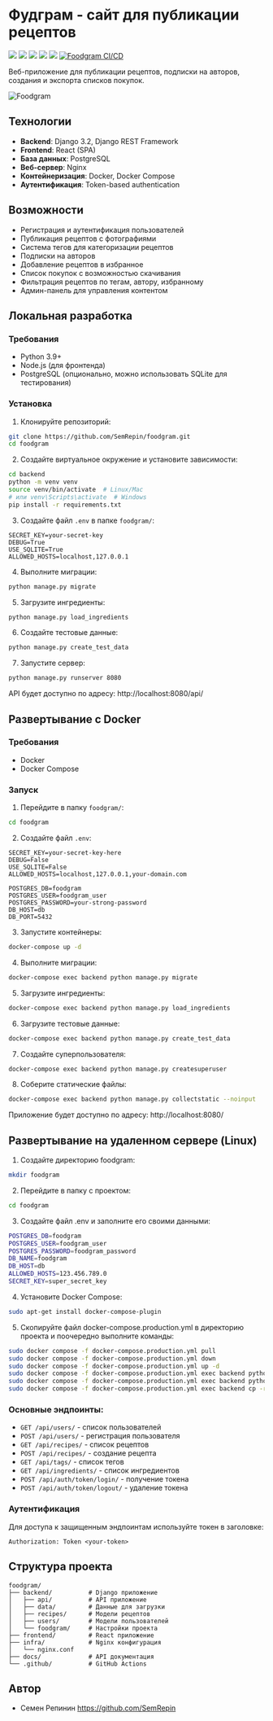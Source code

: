 # Фудграм - сайт для публикации рецептов
![](https://img.shields.io/badge/Python-3776AB?style=for-the-badge&logo=python&logoColor=white)
![](https://img.shields.io/badge/postgresql-4169e1?style=for-the-badge&logo=postgresql&logoColor=white)
![](https://img.shields.io/badge/Django-092E20?style=for-the-badge&logo=django&logoColor=green)
![](https://img.shields.io/badge/docker-257bd6?style=for-the-badge&logo=docker&logoColor=white)
![](https://img.shields.io/badge/-ReactJs-61DAFB?style=for-the-badge&logo=react&logoColor=white)
[![Foodgram CI/CD](https://github.com/SemRepin/foodgram/actions/workflows/main.yml/badge.svg)](https://github.com/SemRepin/foodgram/actions/workflows/main.yml)

Веб-приложение для публикации рецептов, подписки на авторов, создания и экспорта списков покупок.

![Foodgram](https://imgur.com/a/L4rcNgP)

## Технологии

- **Backend**: Django 3.2, Django REST Framework
- **Frontend**: React (SPA)
- **База данных**: PostgreSQL
- **Веб-сервер**: Nginx
- **Контейнеризация**: Docker, Docker Compose
- **Аутентификация**: Token-based authentication

## Возможности

- Регистрация и аутентификация пользователей
- Публикация рецептов с фотографиями
- Система тегов для категоризации рецептов
- Подписки на авторов
- Добавление рецептов в избранное
- Список покупок с возможностью скачивания
- Фильтрация рецептов по тегам, автору, избранному
- Админ-панель для управления контентом

## Локальная разработка

### Требования

- Python 3.9+
- Node.js (для фронтенда)
- PostgreSQL (опционально, можно использовать SQLite для тестирования)

### Установка

1. Клонируйте репозиторий:
```bash
git clone https://github.com/SemRepin/foodgram.git
cd foodgram
```

2. Создайте виртуальное окружение и установите зависимости:
```bash
cd backend
python -m venv venv
source venv/bin/activate  # Linux/Mac
# или venv\Scripts\activate  # Windows
pip install -r requirements.txt
```

3. Создайте файл `.env` в папке `foodgram/`:
```
SECRET_KEY=your-secret-key
DEBUG=True
USE_SQLITE=True
ALLOWED_HOSTS=localhost,127.0.0.1
```

4. Выполните миграции:
```bash
python manage.py migrate
```

5. Загрузите ингредиенты:
```bash
python manage.py load_ingredients
```

6. Создайте тестовые данные:
```bash
python manage.py create_test_data
```

7. Запустите сервер:
```bash
python manage.py runserver 8080
```

API будет доступно по адресу: http://localhost:8080/api/

## Развертывание с Docker

### Требования

- Docker
- Docker Compose

### Запуск

1. Перейдите в папку `foodgram/`:
```bash
cd foodgram
```

2. Создайте файл `.env`:
```
SECRET_KEY=your-secret-key-here
DEBUG=False
USE_SQLITE=False
ALLOWED_HOSTS=localhost,127.0.0.1,your-domain.com

POSTGRES_DB=foodgram
POSTGRES_USER=foodgram_user
POSTGRES_PASSWORD=your-strong-password
DB_HOST=db
DB_PORT=5432
```

3. Запустите контейнеры:
```bash
docker-compose up -d
```

4. Выполните миграции:
```bash
docker-compose exec backend python manage.py migrate
```

5. Загрузите ингредиенты:
```bash
docker-compose exec backend python manage.py load_ingredients
```

6. Загрузите тестовые данные:
```bash
docker-compose exec backend python manage.py create_test_data
```

7. Создайте суперпользователя:
```bash
docker-compose exec backend python manage.py createsuperuser
```

8. Соберите статические файлы:
```bash
docker-compose exec backend python manage.py collectstatic --noinput
```

Приложение будет доступно по адресу: http://localhost:8080/

## Развертывание на удаленном сервере (Linux)

1. Создайте директорию foodgram:

```bash
mkdir foodgram
```

2. Перейдите в папку с проектом:

```bash
cd foodgram
```

3. Создайте файл .env и заполните его своими данными:

```bash
POSTGRES_DB=foodgram
POSTGRES_USER=foodgram_user
POSTGRES_PASSWORD=foodgram_password
DB_NAME=foodgram
DB_HOST=db
ALLOWED_HOSTS=123.456.789.0
SECRET_KEY=super_secret_key
```

4. Установите Docker Compose:

```bash
sudo apt-get install docker-compose-plugin
```

5. Скопируйте файл docker-compose.production.yml в директорию проекта и поочередно выполните команды:

```bash
sudo docker compose -f docker-compose.production.yml pull
sudo docker compose -f docker-compose.production.yml down
sudo docker compose -f docker-compose.production.yml up -d
sudo docker compose -f docker-compose.production.yml exec backend python manage.py migrate
sudo docker compose -f docker-compose.production.yml exec backend python manage.py collectstatic --noinput
sudo docker compose -f docker-compose.production.yml exec backend cp -r /app/collected_static/. /backend_static/static/
```

### Основные эндпоинты:

- `GET /api/users/` - список пользователей
- `POST /api/users/` - регистрация пользователя
- `GET /api/recipes/` - список рецептов
- `POST /api/recipes/` - создание рецепта
- `GET /api/tags/` - список тегов
- `GET /api/ingredients/` - список ингредиентов
- `POST /api/auth/token/login/` - получение токена
- `POST /api/auth/token/logout/` - удаление токена

### Аутентификация

Для доступа к защищенным эндпоинтам используйте токен в заголовке:
```
Authorization: Token <your-token>
```

## Структура проекта

```
foodgram/
├── backend/          # Django приложение
│   ├── api/          # API приложение
│   ├── data/         # Данные для загрузки
│   ├── recipes/      # Модели рецептов
│   ├── users/        # Модели пользователей
│   └── foodgram/     # Настройки проекта
├── frontend/         # React приложение
├── infra/            # Nginx конфигурация
│   └── nginx.conf      
├── docs/             # API документация
└── .github/          # GitHub Actions
```

## Автор

* Семен Репинин https://github.com/SemRepin
